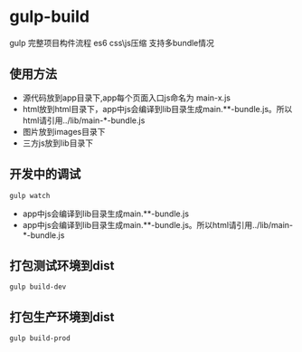 # gulp-build
gulp 完整项目构件流程 es6 css\js压缩 支持多bundle情况

## 使用方法
* 源代码放到app目录下,app每个页面入口js命名为 main-x.js
* html放到html目录下，app中js会编译到lib目录生成main.**-bundle.js。所以html请引用../lib/main-*-bundle.js
* 图片放到images目录下
* 三方js放到lib目录下

## 开发中的调试
```
gulp watch
```
* app中js会编译到lib目录生成main.**-bundle.js
* app中js会编译到lib目录生成main.**-bundle.js。所以html请引用../lib/main-*-bundle.js

## 打包测试环境到dist
```
gulp build-dev
```

## 打包生产环境到dist
```
gulp build-prod
```
